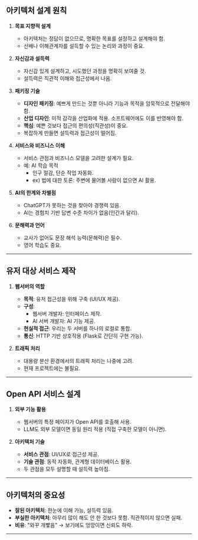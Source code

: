 ## 아키텍처 설계 원칙
1. **목표 지향적 설계**
   - 아키텍처는 정답이 없으므로, 명확한 목표를 설정하고 설계해야 함.
   - 선배나 이해관계자를 설득할 수 있는 논리와 과정이 중요.

2. **자신감과 설득력**
   - 자신감 있게 설계하고, 시도했던 과정을 명확히 보여줄 것.
   - 설득력은 직관적 이해와 접근성에서 나옴.

3. **패키징 기술**
   - **디자인 패키징**: 예쁘게 만드는 것뿐 아니라 기능과 목적을 암묵적으로 전달해야 함.
   - **산업 디자인**: 미적 감각을 산업화에 적용. 소프트웨어에도 이를 반영해야 함.
   - **핵심**: 예쁜 것보다 접근의 편의성(직관성)이 중요.
   - 복잡하게 만들면 설득력과 접근성이 떨어짐.

4. **서비스와 비즈니스 이해**
   - 서비스 관점과 비즈니스 모델을 고려한 설계가 필요.
   - 예: AI 학습 목적
     - 인구 절감, 단순 작업 자동화.
     - ex) 법에 대한 토론: 주변에 물어볼 사람이 없으면 AI 활용.

5. **AI의 한계와 차별점**
   - ChatGPT가 못하는 것을 찾아야 경쟁력 있음.
   - AI는 경험치 기반 답변 수준 차이가 없음(인간과 달리).

6. **문해력과 언어**
   - 교사가 없어도 문장 해석 능력(문해력)은 필수.
   - 영어 학습도 중요.

---

## 유저 대상 서비스 제작
1. **웹서버의 역할**
   - **목적**: 유저 접근성을 위해 구축 (UI/UX 제공).
   - **구성**:
     - 웹서버 개발자: 인터페이스 제작.
     - AI 서버 개발자: AI 기능 제공.
   - **현실적 접근**: 우리는 두 서버를 하나의 로컬로 통합.
   - **통신**: HTTP 기반 상호작용 (Flask로 간단히 구현 가능).

2. **트래픽 처리**
   - 대용량 분산 환경에서의 트래픽 처리는 나중에 고려.
   - 현재 프로젝트에는 불필요.

---

## Open API 서비스 설계
1. **외부 기능 활용**
   - 웹서버의 특정 페이지가 Open API를 호출해 사용.
   - LLM도 외부 모델이면 동일 원리 적용 (직접 구축한 모델이 아니면).

2. **아키텍처 기술**
   - **서비스 관점**: UI/UX로 접근성 제공.
   - **기술 관점**: 동적 자동화, 관계형 데이터베이스 활용.
   - 두 관점을 모두 설명할 때 설득력 높아짐.

---

## 아키텍처의 중요성
- **잘된 아키텍처**: 한눈에 이해 가능, 설득력 있음.
- **부실한 아키텍처**: 아무리 많이 해도 안 한 것보다 못함. 직관적이지 않으면 실패.
- **비유**: "와꾸 개빻음" → 보기에도 엉망이면 신뢰도 하락.

---